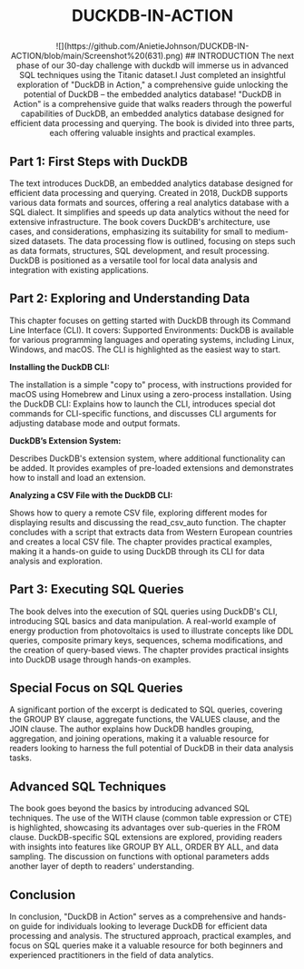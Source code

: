 # <p align="center" > DUCKDB-IN-ACTION
 <p align="center" > ![](https://github.com/AnietieJohnson/DUCKDB-IN-ACTION/blob/main/Screenshot%20(631).png)
## INTRODUCTION
The next phase of our 30-day challenge with  duckdb  will immerse us in advanced SQL techniques using the Titanic dataset.I Just completed an insightful exploration of "DuckDB in Action," a comprehensive guide unlocking the potential of DuckDB – the embedded analytics database!
"DuckDB in Action" is a comprehensive guide that walks readers through the powerful capabilities of DuckDB, an embedded analytics database designed for efficient data processing and querying. The book is divided into three parts, each offering valuable insights and practical examples.

## Part 1: First Steps with DuckDB
The text introduces DuckDB, an embedded analytics database designed for efficient data processing and querying. Created in 2018, DuckDB supports various data formats and sources, offering a real analytics database with a SQL dialect. It simplifies and speeds up data analytics without the need for extensive infrastructure. The book covers DuckDB's architecture, use cases, and considerations, emphasizing its suitability for small to medium-sized datasets. The data processing flow is outlined, focusing on steps such as data formats, structures, SQL development, and result processing. DuckDB is positioned as a versatile tool for local data analysis and integration with existing applications.

## Part 2: Exploring and Understanding Data
This chapter focuses on getting started with DuckDB through its Command Line Interface (CLI). It covers:
Supported Environments: DuckDB is available for various programming languages and operating systems, including Linux, Windows, and macOS. The CLI is highlighted as the easiest way to start.

**Installing the DuckDB CLI:** 

The installation is a simple "copy to" process, with instructions provided for macOS using Homebrew and Linux using a zero-process installation.
Using the DuckDB CLI: Explains how to launch the CLI, introduces special dot commands for CLI-specific functions, and discusses CLI arguments for adjusting database mode and output formats.

**DuckDB’s Extension System:** 

Describes DuckDB's extension system, where additional functionality can be added. It provides examples of pre-loaded extensions and demonstrates how to install and load an extension.

**Analyzing a CSV File with the DuckDB CLI:**

Shows how to query a remote CSV file, exploring different modes for displaying results and discussing the read_csv_auto function. The chapter concludes with a script that extracts data from Western European countries and creates a local CSV file.
The chapter provides practical examples, making it a hands-on guide to using DuckDB through its CLI for data analysis and exploration.

## Part 3: Executing SQL Queries
The book delves into the execution of SQL queries using DuckDB's CLI, introducing SQL basics and data manipulation. A real-world example of energy production from photovoltaics is used to illustrate concepts like DDL queries, composite primary keys, sequences, schema modifications, and the creation of query-based views. The chapter provides practical insights into DuckDB usage through hands-on examples.

## Special Focus on SQL Queries
A significant portion of the excerpt is dedicated to SQL queries, covering the GROUP BY clause, aggregate functions, the VALUES clause, and the JOIN clause. The author explains how DuckDB handles grouping, aggregation, and joining operations, making it a valuable resource for readers looking to harness the full potential of DuckDB in their data analysis tasks.

## Advanced SQL Techniques
The book goes beyond the basics by introducing advanced SQL techniques. The use of the WITH clause (common table expression or CTE) is highlighted, showcasing its advantages over sub-queries in the FROM clause. DuckDB-specific SQL extensions are explored, providing readers with insights into features like GROUP BY ALL, ORDER BY ALL, and data sampling. The discussion on functions with optional parameters adds another layer of depth to readers' understanding.

## Conclusion
In conclusion, "DuckDB in Action" serves as a comprehensive and hands-on guide for individuals looking to leverage DuckDB for efficient data processing and analysis. The structured approach, practical examples, and focus on SQL queries make it a valuable resource for both beginners and experienced practitioners in the field of data analytics.
